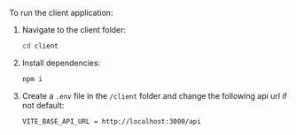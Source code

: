 To run the client application:

1. Navigate to the client folder:

   ```bash
   cd client
   ```

2. Install dependencies:

   ```bash
   npm i
   ```

3. Create a `.env` file in the `/client` folder and change the following api url if not default:
   ```
   VITE_BASE_API_URL = http://localhost:3000/api
   ```
